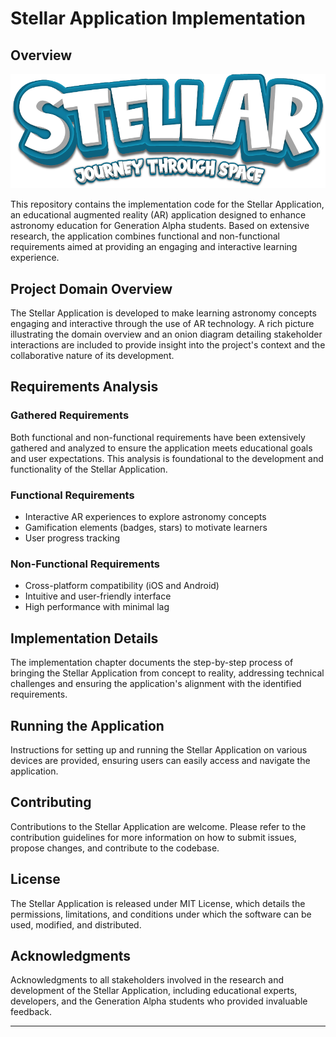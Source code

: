 # Stellar Application Implementation

## Overview

![Application Logo](Frontend/Assets/Resources/Images/Logo/LogoText.png)

This repository contains the implementation code for the Stellar Application, an educational augmented reality (AR) application designed to enhance astronomy education for Generation Alpha students. Based on extensive research, the application combines functional and non-functional requirements aimed at providing an engaging and interactive learning experience.

## Project Domain Overview

The Stellar Application is developed to make learning astronomy concepts engaging and interactive through the use of AR technology. A rich picture illustrating the domain overview and an onion diagram detailing stakeholder interactions are included to provide insight into the project's context and the collaborative nature of its development.

## Requirements Analysis

### Gathered Requirements

Both functional and non-functional requirements have been extensively gathered and analyzed to ensure the application meets educational goals and user expectations. This analysis is foundational to the development and functionality of the Stellar Application.

### Functional Requirements

- Interactive AR experiences to explore astronomy concepts
- Gamification elements (badges, stars) to motivate learners
- User progress tracking

### Non-Functional Requirements

- Cross-platform compatibility (iOS and Android)
- Intuitive and user-friendly interface
- High performance with minimal lag

## Implementation Details

The implementation chapter documents the step-by-step process of bringing the Stellar Application from concept to reality, addressing technical challenges and ensuring the application's alignment with the identified requirements.

## Running the Application

Instructions for setting up and running the Stellar Application on various devices are provided, ensuring users can easily access and navigate the application.

## Contributing

Contributions to the Stellar Application are welcome. Please refer to the contribution guidelines for more information on how to submit issues, propose changes, and contribute to the codebase.

## License

The Stellar Application is released under MIT License, which details the permissions, limitations, and conditions under which the software can be used, modified, and distributed.

## Acknowledgments

Acknowledgments to all stakeholders involved in the research and development of the Stellar Application, including educational experts, developers, and the Generation Alpha students who provided invaluable feedback.

---
